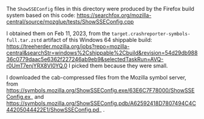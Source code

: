 The `ShowSSEConfig` files in this directory were produced by the Firefox build system based on this code: https://searchfox.org/mozilla-central/source/mozglue/tests/ShowSSEConfig.cpp

I obtained them on Feb 11, 2023, from the `target.crashreporter-symbols-full.tar.zstd` artifact of this Windows 64 shippable build:
https://treeherder.mozilla.org/jobs?repo=mozilla-central&searchStr=windows%2Cshippable%2Cbuild&revision=54d29db98836c0779daac5e6362f227246ab9eb9&selectedTaskRun=AVQ-r0UmT7enjYRX8VI0YQ.0
I picked them because they were small.

I downloaded the cab-compressed files from the Mozilla symbol server, from https://symbols.mozilla.org/ShowSSEConfig.exe/63E6C7F78000/ShowSSEConfig.ex_ and https://symbols.mozilla.org/ShowSSEConfig.pdb/A62592418D7807494C4C44205044422E1/ShowSSEConfig.pd_ .
